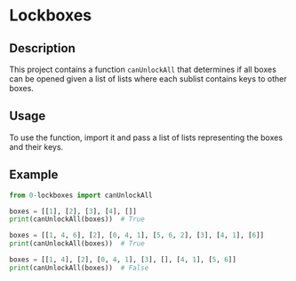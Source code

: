 # Lockboxes

## Description
This project contains a function `canUnlockAll` that determines if all boxes can be opened given a list of lists where each sublist contains keys to other boxes.

## Usage
To use the function, import it and pass a list of lists representing the boxes and their keys.

## Example
```python
from 0-lockboxes import canUnlockAll

boxes = [[1], [2], [3], [4], []]
print(canUnlockAll(boxes))  # True

boxes = [[1, 4, 6], [2], [0, 4, 1], [5, 6, 2], [3], [4, 1], [6]]
print(canUnlockAll(boxes))  # True

boxes = [[1, 4], [2], [0, 4, 1], [3], [], [4, 1], [5, 6]]
print(canUnlockAll(boxes))  # False
